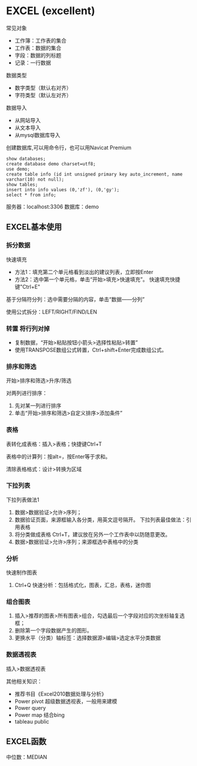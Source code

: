 # EXCEL (excellent)

常见对象
- 工作簿：工作表的集合
- 工作表：数据的集合
- 字段：数据的列标题
- 记录：一行数据

数据类型
- 数字类型（默认右对齐）
- 字符类型（默认左对齐）

数据导入
- 从网站导入
- 从文本导入
- 从mysql数据库导入

创建数据库,可以用命令行，也可以用Navicat Premium

```
show databases;
create database demo charset=utf8;
use demo;
create table info (id int unsigned primary key auto_increment, name varchar(10) not null);
show tables;
insert into info values (0,'zf'), (0,'gy');
select * from info;
```

服务器：localhost:3306
数据库：demo

## EXCEL基本使用

### 拆分数据
快速填充
- 方法1：填充第二个单元格看到淡出的建议列表，立即按Enter
- 方法2：选中第一个单元格，单击“开始>填充>快速填充”。
快速填充快捷键"Ctrl+E"

基于分隔符分列：选中需要分隔的内容，单击“数据——分列”

使用公式拆分：LEFT/RIGHT/FIND/LEN
### 转置 将行列对掉
- 复制数据，“开始>粘贴按钮小箭头>选择性粘贴>转置”
- 使用TRANSPOSE数组公式转置，Ctrl+shift+Enter完成数组公式。

### 排序和筛选
开始>排序和筛选>升序/筛选

对两列进行排序：
1. 先对某一列进行排序
2. 单击“开始>排序和筛选>自定义排序>添加条件”

### 表格
表转化成表格：插入>表格；快捷键Ctrl+T

表格中的计算列：按alt=，按Enter等于求和。

清除表格格式：设计>转换为区域

### 下拉列表
下拉列表做法1
1. 数据>数据验证>允许>序列；
2. 数据验证页面，来源框输入各分类，用英文逗号隔开。
下拉列表最佳做法：引用表格
1. 将分类做成表格 Ctrl+T，建议放在另外一个工作表中以防随意更改。
2. 数据>数据验证>允许>序列；来源框选中表格中的分类

### 分析
快速制作图表
1. Ctrl+Q 快速分析：包括格式化，图表，汇总，表格，迷你图

### 组合图表
1. 插入>推荐的图表>所有图表>组合，勾选最后一个字段对应的次坐标轴复选框；
2. 删除第一个字段数据产生的图形。
3. 更换水平（分类）轴标签：选择数据源>编辑>选定水平分类数据

### 数据透视表
插入>数据透视表

其他相关知识：
- 推荐书目《Excel2010数据处理与分析》
- Power pivot 超级数据透视表，一般用来建模
- Power query
- Power map 结合bing
- tableau public

## EXCEL函数

中位数：MEDIAN